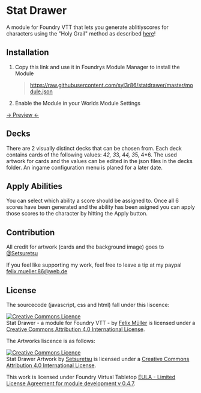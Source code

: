 # Stat Drawer

A module for Foundry VTT that lets you generate ablitiyscores for characters using the "Holy Grail" method as described [here](https://www.reddit.com/r/DnD/comments/c67dft/oc_another_character_stat_generation_method_i/)!

## Installation
1. Copy this link and use it in Foundrys Module Manager to install the Module

    > https://raw.githubusercontent.com/syl3r86/statdrawer/master/module.json
    
2. Enable the Module in your Worlds Module Settings

[-> Preview <-](https://streamable.com/msm48)

## Decks
There are 2 visually distinct decks that can be chosen from. Each deck contains cards of the following values: 4*2, 3*3, 4*4, 3*5, 4*6.
The used artwork for cards and the values can be edited in the json files in the decks folder.
An ingame configuration menu is planed for a later date.

## Apply Abilities
You can select which ability a score should be assigned to. Once all 6 scores have been generated and the ability has been asigned you can apply those scores to the character by hitting the Apply button.

## Contribution
All credit for artwork (cards and the background image) goes to [@Setsuretsu](https://twitter.com/setsuretsu)

If you feel like supporting my work, feel free to leave a tip at my paypal felix.mueller.86@web.de

## License
The sourcecode (javascript, css and html) fall under this liscence:

<a rel="license" href="http://creativecommons.org/licenses/by/4.0/"><img alt="Creative Commons Licence" style="border-width:0" src="https://i.creativecommons.org/l/by/4.0/88x31.png" /></a><br /><span xmlns:dct="http://purl.org/dc/terms/" property="dct:title">Stat Drawer - a module for Foundry VTT -</span> by <a xmlns:cc="http://creativecommons.org/ns#" href="https://github.com/syl3r86?tab=repositories" property="cc:attributionName" rel="cc:attributionURL">Felix Müller</a> is licensed under a <a rel="license" href="http://creativecommons.org/licenses/by/4.0/">Creative Commons Attribution 4.0 International License</a>.

The Artworks liscence is as follows:

<a rel="license" href="http://creativecommons.org/licenses/by/4.0/"><img alt="Creative Commons Licence" style="border-width:0" src="https://i.creativecommons.org/l/by/4.0/88x31.png" /></a><br /><span xmlns:dct="http://purl.org/dc/terms/" property="dct:title">Stat Drawer Artwork</span> by <a xmlns:cc="http://creativecommons.org/ns#" href="https://twitter.com/setsuretsu" property="cc:attributionName" rel="cc:attributionURL">Setsuretsu</a> is licensed under a <a rel="license" href="http://creativecommons.org/licenses/by/4.0/">Creative Commons Attribution 4.0 International License</a>.

This work is licensed under Foundry Virtual Tabletop [EULA - Limited License Agreement for module development v 0.4.7](https://foundryvtt.com/article/license/).
